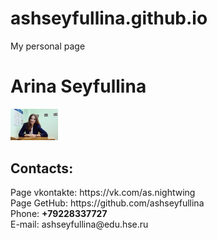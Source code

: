# ashseyfullina.github.io
My personal page
  <html>
    <head>
      <meta charset="utf-8">
    </head>
    <body> 
      <left><h1>Arina Seyfullina</h1></left>
      <left><img alt="It's me" width="15%" src="me.jpg"></left>
      <br/>
      <h2>Contacts:</h2>
      Page vkontakte: https://vk.com/as.nightwing 
      <br/>
      Page GetHub: https://github.com/ashseyfullina
      <br/>
      Phone: <b>+79228337727</b>
      <br/>
      E-mail: ashseyfullina@edu.hse.ru
    </body>
  </html>
